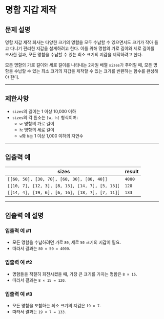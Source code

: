 # 명함 지갑 제작

## 문제 설명

명함 지갑 제작 회사는 다양한 크기의 명함을 모두 수납할 수 있으면서도 크기가 작아 들고 다니기 편리한 지갑을 설계하려고 한다. 이를 위해 명함의 가로 길이와 세로 길이를 조사한 결과, 모든 명함을 수납할 수 있는 최소 크기의 지갑을 제작하려고 한다.

모든 명함의 가로 길이와 세로 길이를 나타내는 2차원 배열 `sizes`가 주어질 때, 모든 명함을 수납할 수 있는 최소 크기의 지갑을 제작할 수 있는 크기를 반환하는 함수를 완성해야 한다.

---

## 제한사항

- `sizes`의 길이는 1 이상 10,000 이하
- `sizes`의 각 원소는 `[w, h]` 형식이며:
  - `w`: 명함의 가로 길이
  - `h`: 명함의 세로 길이
  - `w`와 `h`는 1 이상 1,000 이하의 자연수

---

## 입출력 예

| sizes                                      | result |
|-------------------------------------------|--------|
| `[[60, 50], [30, 70], [60, 30], [80, 40]]`| `4000` |
| `[[10, 7], [12, 3], [8, 15], [14, 7], [5, 15]]`| `120` |
| `[[14, 4], [19, 6], [6, 16], [18, 7], [7, 11]]`| `133` |

---

## 입출력 예 설명

### 입출력 예 #1
- 모든 명함을 수납하려면 가로 `80`, 세로 `50` 크기의 지갑이 필요.  
- 따라서 결과는 `80 × 50 = 4000`.

### 입출력 예 #2
- 명함들을 적절히 회전시켰을 때, 가장 큰 크기를 가지는 명함은 `8 × 15`.  
- 따라서 결과는 `8 × 15 = 120`.

### 입출력 예 #3
- 모든 명함을 포함하는 최소 크기의 지갑은 `19 × 7`.  
- 따라서 결과는 `19 × 7 = 133`.